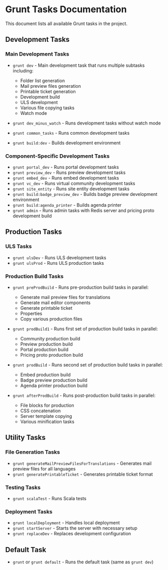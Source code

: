 # Grunt Tasks Documentation

This document lists all available Grunt tasks in the project.

## Development Tasks

### Main Development Tasks
- `grunt dev` - Main development task that runs multiple subtasks including:
  - Folder list generation
  - Mail preview files generation
  - Printable ticket generation
  - Development build
  - ULS development
  - Various file copying tasks
  - Watch mode

- `grunt dev_minus_watch` - Runs development tasks without watch mode
- `grunt common_tasks` - Runs common development tasks
- `grunt build:dev` - Builds development environment

### Component-Specific Development Tasks
- `grunt portal_dev` - Runs portal development tasks
- `grunt preview_dev` - Runs preview development tasks
- `grunt embed_dev` - Runs embed development tasks
- `grunt vc_dev` - Runs virtual community development tasks
- `grunt site_entity` - Runs site entity development tasks
- `grunt build:badge_preview_dev` - Builds badge preview development environment
- `grunt build:agenda_printer` - Builds agenda printer
- `grunt admin` - Runs admin tasks with Redis server and pricing proto development build

## Production Tasks

### ULS Tasks
- `grunt ulsDev` - Runs ULS development tasks
- `grunt ulsProd` - Runs ULS production tasks

### Production Build Tasks
- `grunt preProdBuild` - Runs pre-production build tasks in parallel:
  - Generate mail preview files for translations
  - Generate mail editor components
  - Generate printable ticket
  - Properties
  - Copy various production files

- `grunt prodBuild1` - Runs first set of production build tasks in parallel:
  - Community production build
  - Preview production build
  - Portal production build
  - Pricing proto production build

- `grunt prodBuild` - Runs second set of production build tasks in parallel:
  - Embed production build
  - Badge preview production build
  - Agenda printer production build

- `grunt afterProdBuild` - Runs post-production build tasks in parallel:
  - File blocks for production
  - CSS concatenation
  - Server template copying
  - Various minification tasks

## Utility Tasks

### File Generation Tasks
- `grunt generateMailPreviewFilesForTranslations` - Generates mail preview files for all languages
- `grunt generatePrintableTicket` - Generates printable ticket format

### Testing Tasks
- `grunt scalaTest` - Runs Scala tests

### Deployment Tasks
- `grunt localDeployment` - Handles local deployment
- `grunt startServer` - Starts the server with necessary setup
- `grunt replaceDev` - Replaces development configuration

## Default Task
- `grunt` or `grunt default` - Runs the default task (same as `grunt dev`)
